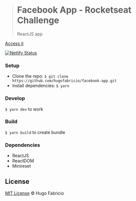 > # Facebook App - Rocketseat Challenge
>
> ReactJS app

[Access it](https://facebook-app.netlify.com)

[![Netlify Status](https://api.netlify.com/api/v1/badges/87d93e9c-22f5-44c4-bb30-0f49993c3b6f/deploy-status)](https://app.netlify.com/sites/facebook-app/deploys)

### Setup

- Clone the repo: `$ git clone https://github.com/hugofabricio/facebook-app.git`
- Install dependencies: `$ yarn`

### Develop

`$ yarn dev` to work

### Build

`$ yarn build` to create bundle

### Dependencies

- ReactJS
- ReactDOM
- Minireset

## License

[MIT License](/license) © Hugo Fabricio
